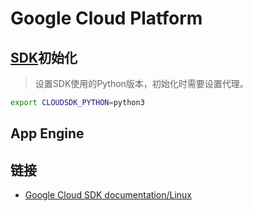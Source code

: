 # Google Cloud Platform

## [SDK](https://cloud.google.com/sdk/docs/#linux)初始化

> 设置SDK使用的Python版本，初始化时需要设置代理。

```sh
export CLOUDSDK_PYTHON=python3
```

## App Engine


## 链接

- [Google Cloud SDK documentation/Linux](https://cloud.google.com/sdk/docs/#linux)